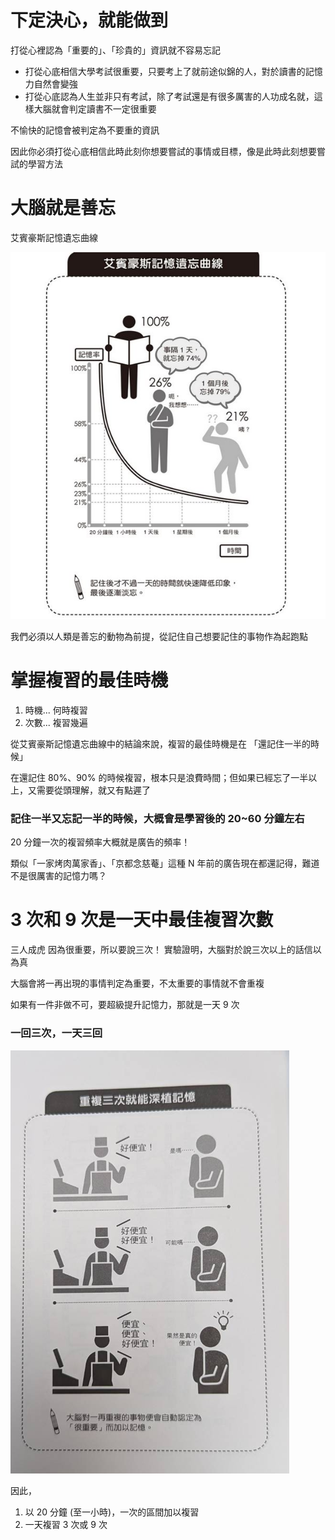 # 下定決心，就能做到
打從心裡認為「重要的」、「珍貴的」資訊就不容易忘記

* 打從心底相信大學考試很重要，只要考上了就前途似錦的人，對於讀書的記憶力自然會變強
* 打從心底認為人生並非只有考試，除了考試還是有很多厲害的人功成名就，這樣大腦就會判定讀書不一定很重要

不愉快的記憶會被判定為不要重的資訊

因此你必須打從心底相信此時此刻你想要嘗試的事情或目標，像是此時此刻想要嘗試的學習方法

# 大腦就是善忘
艾賓豪斯記憶遺忘曲線

![Alt text](Ch1_img/image.png)

我們必須以人類是善忘的動物為前提，從記住自己想要記住的事物作為起跑點

# 掌握複習的最佳時機
1. 時機... 何時複習
2. 次數... 複習幾遍

從艾賓豪斯記憶遺忘曲線中的結論來說，複習的最佳時機是在 「還記住一半的時候」

在還記住 80%、90% 的時候複習，根本只是浪費時間；但如果已經忘了一半以上，又需要從頭理解，就又有點遲了

### 記住一半又忘記一半的時候，大概會是學習後的 20~60 分鐘左右

20 分鐘一次的複習頻率大概就是廣告的頻率！

類似「一家烤肉萬家香」、「京都念慈菴」這種 N 年前的廣告現在都還記得，難道不是很厲害的記憶力嗎？


# 3 次和 9 次是一天中最佳複習次數
三人成虎
因為很重要，所以要說三次！
實驗證明，大腦對於說三次以上的話信以為真

大腦會將一再出現的事情判定為重要，不太重要的事情就不會重複

如果有一件非做不可，要超級提升記憶力，那就是一天 9 次
### 一回三次，一天三回

![Alt text](Ch1_img/image-1.png)

因此，
1. 以 20 分鐘 (至一小時)，一次的區間加以複習
2. 一天複習 3 次或 9 次
